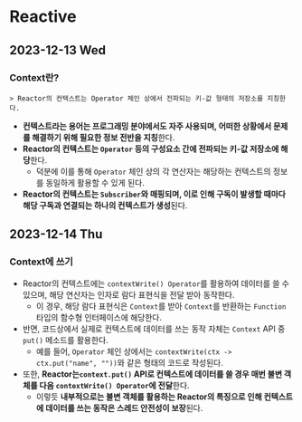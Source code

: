 # Reactive
## 2023-12-13 Wed
### Context란?
```
> Reactor의 컨텍스트는 Operator 체인 상에서 전파되는 키-값 형태의 저장소를 지칭한다.
```
* **컨텍스트라는 용어는 프로그래밍 분야에서도 자주 사용되며, 어떠한 상황에서 문제를 해결하기 위해 필요한 정보 전반을 지칭**한다.
* **Reactor의 컨텍스트는 `Operator` 등의 구성요소 간에 전파되는 키-값 저장소에 해당**한다.
  * 덕분에 이를 통해 `Operator` 체인 상의 각 연산자는 해당하는 컨텍스트의 정보를 동일하게 활용할 수 있게 된다.
* **Reactor의 컨텍스트는 `Subscriber`와 매핑되며, 이로 인해 구독이 발생할 때마다 해당 구독과 연결되는 하나의 컨텍스트가 생성**된다.

## 2023-12-14 Thu
### Context에 쓰기
* Reactor의 컨텍스트에는 `contextWrite() Operator`를 활용하여 데이터를 쓸 수 있으며, 해당 연산자는 인자로 람다 표현식을 전달 받아 동작한다.
  * 이 경우, 해당 람다 표현식은 `Context`를 받아 `Context`를 반환하는 `Function` 타입의 함수형 인터페이스에 해당한다.
* 반면, 코드상에서 실제로 컨텍스트에 데이터를 쓰는 동작 자체는 `Context` API 중 `put()` 메소드를 활용한다.
  * 예를 들어, `Operator` 체인 상에서는 `contextWrite(ctx -> ctx.put("name", ""))`와 같은 형태의 코드로 작성된다.
* 또한, **Reactor는`context.put()` API로 컨텍스트에 데이터를 쓸 경우 매번 불변 객체를 다음 `contextWrite() Operator`에 전달**한다.
  * 이렇듯 **내부적으로는 불변 객체를 활용하는 Reactor의 특징으로 인해 컨텍스트에 데이터를 쓰는 동작은 스레드 안전성이 보장**된다.